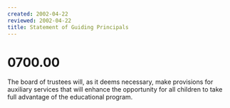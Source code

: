 ```yaml
---
created: 2002-04-22
reviewed: 2002-04-22
title: Statement of Guiding Principals
---
```


# 0700.00 

The board of trustees will, as it deems necessary, make provisions for auxiliary services that will enhance the opportunity for all children to take full advantage of the educational program.
